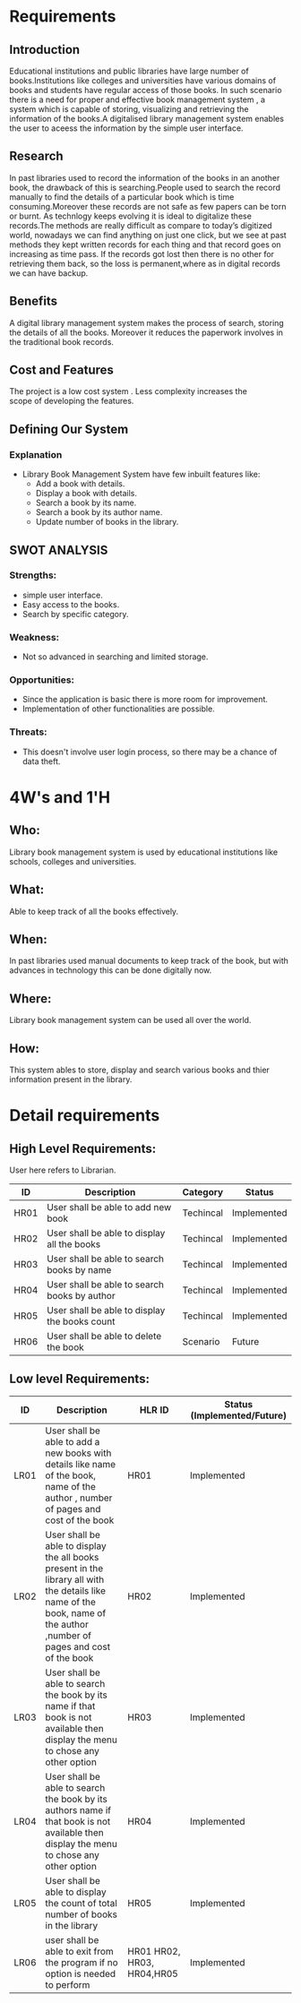 # Requirements
## Introduction
Educational institutions and public libraries have large number of books.Institutions like colleges and universities have various domains of books and students have regular access of those books. In such scenario there is a need for proper and effective book management system , a system which is capable of storing, visualizing and retrieving the information of the books.A digitalised library management system enables the user to aceess the information by the simple user interface.

## Research
In past libraries used to record the information of the books in an another book, the drawback of this is searching.People used to search the record manually to find the details of a particular book which is time consuming.Moreover these records are not safe as few papers can be torn or burnt. As technlogy keeps evolving it is ideal to digitalize these records.The methods are really difficult as compare to today’s digitized world, nowadays we can find anything on just one click, but we see at past methods they kept written records for each thing and that record goes on increasing as time pass. If the records got lost then there is no other for retrieving them back, so the loss is permanent,where as in digital records we can have backup. 

## Benefits
A digital library management system makes the process of search, storing the details of all the books. Moreover it reduces the paperwork involves in the traditional book records.
## Cost and Features

The project is a low cost system . Less complexity increases the  
scope of developing the features.

## Defining Our System

### Explanation
* Library Book Management System have few inbuilt features like:
    * Add a book with details.
    * Display a book with details. 
    * Search a book by its name.
    * Search a book by its author name.
    * Update number of books in the library.


## SWOT ANALYSIS
### Strengths:
* simple user interface.
* Easy access to the books.
* Search by specific category.


### Weakness:
* Not so advanced in searching and limited storage.

### Opportunities:
* Since the application is basic there is more room for improvement.
* Implementation of other functionalities are possible.

### Threats:
* This doesn't involve user login process, so there may be a chance of data theft. 
      

# 4W&#39;s and 1&#39;H

## Who:
Library book management system is used by educational institutions like schools, colleges and universities.
## What:
Able to keep track of all the books effectively.
## When:
In past libraries used manual documents to keep track of the book, but with advances in technology this can be done digitally now. 
## Where:
Library book management system can be used all over the world.
## How:
This system ables to store, display and search various books and thier information present in the library.


# Detail requirements
## High Level Requirements: 
User here refers to Librarian.

| ID | Description | Category | Status | 
| ----- | ----- | ------- | ---------|
| HR01 | User shall be able to add new book  | Techincal | Implemented |
| HR02 | User shall be able to display all the books | Techincal | Implemented | 
| HR03 | User shall be able to search books by name | Techincal | Implemented |
| HR04 | User shall be able to search books by author | Techincal | Implemented |
| HR05 | User shall be able to display the books count | Techincal | Implemented |
| HR06 | User shall be able to delete the book | Scenario | Future |


##  Low level Requirements:
| ID | Description | HLR ID | Status (Implemented/Future) |
| ------ | --------- | ------ | ----- |
| LR01 | User shall  be able to add a new books with details like name of the book, name of the author , number of pages and  cost of the book  | HR01 | Implemented |
| LR02 | User shall be able to display the all books present in the library all with the details like name of the book, name of the author ,number of pages and  cost of the book| HR02 | Implemented |
| LR03 | User shall be able to search the book by its name if that book is not available then display the menu to chose any other option| HR03 | Implemented |
| LR04 | User shall be able to search the book by its authors name  if that book is not available then display the menu to chose any other option | HR04 | Implemented |
| LR05 | User shall be able to display the count of total number of books in the library | HR05 | Implemented |
| LR06 | user shall be able to exit from the program if no option is needed to perform | HR01 HR02, HR03, HR04,HR05| Implemented |
